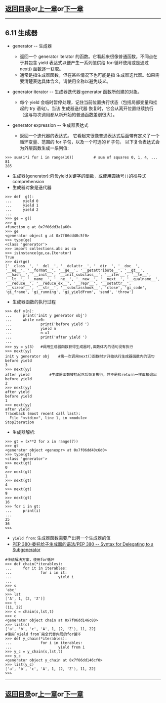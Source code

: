 ## [返回目录][catalogue]or[上一章][pre_chap]or[下一章][next_chap]
-----------------------------------------------------------------------------------


## 6.11 生成器



+ generator -- 生成器
	- 返回一个 generator iterator 的函数。它看起来很像普通函数，不同点在于其包含 yield 表达式以便产生一系列值供给 for-循环使用或是通过 next() 函数逐一获取。
	- 通常是指生成器函数，但在某些情况下也可能是指 生成器迭代器。如果需要清楚表达具体含义，请使用全称以避免歧义。

+ generator iterator -- 生成器迭代器:generator 函数所创建的对象。
	-  每个 yield 会临时暂停处理，记住当前位置执行状态（包括局部变量和挂起的 try 语句）。当该 生成器迭代器 恢复时，它会从离开位置继续执行（这与每次调用都从新开始的普通函数差别很大）。

+ generator expression -- 生成器表达式
	- 返回一个迭代器的表达式。 它看起来很像普通表达式后面带有定义了一个循环变量、范围的 for 子句，以及一个可选的 if 子句。 以下复合表达式会为外层函数生成一系列值:

```doctest
>>> sum(i*i for i in range(10))         # sum of squares 0, 1, 4, ... 81
285
```

+ 生成器(generator):包含yield关键字的函数，或使用圆括号`()`的推导式comprehension
+ 生成器对象是迭代器

```doctest
>>> def  g():
...     yield 0
...     yield 1
...     yield 2
... 
>>> ge = g()
>>> g
<function g at 0x7f06dd3a1a60>
>>> ge
<generator object g at 0x7f06dd40c5f0>
>>> type(ge)
<class 'generator'>
>>> import collections.abc as ca
>>> isinstance(ge,ca.Iterator)
True
>>> dir(ge)
['__class__', '__del__', '__delattr__', '__dir__', '__doc__', '__eq__', '__format__', '__ge__', '__getattribute__', '__gt__', '__hash__', '__init__', '__init_subclass__', '__iter__', '__le__', '__lt__', '__name__', '__ne__', '__new__', '__next__', '__qualname__', '__reduce__', '__reduce_ex__', '__repr__', '__setattr__', '__sizeof__', '__str__', '__subclasshook__', 'close', 'gi_code', 'gi_frame', 'gi_running', 'gi_yieldfrom', 'send', 'throw']
```



+ 生成器函数的执行过程

```doctest
>>> def y(n):
...     print('init y generator obj')
...     while n>0:
...             print('before yield ')
...             yield n
...             n-=1
...             print('after yield ')
... 
>>> yy = y(3)	#调用生成器函数获得生成器时,函数体内的语句没有执行
>>> next(yy)
init y generator obj	#第一次调用next()函数时才开始执行生成器函数内的语句
before yield 
3
>>> next(yy)
after yield 		#生成器函数被挂起然后恢复执行，并不是和return一样直接退出
before yield 
2
>>> next(yy)
after yield 
before yield 
1
>>> next(yy)
after yield 
Traceback (most recent call last):
  File "<stdin>", line 1, in <module>
StopIteration
```

+ 生成器解析:

```doctest
>>> gt = (x**2 for x in range(7))
>>> gt
<generator object <genexpr> at 0x7f06dd40c6d0>
>>> type(gt)
<class 'generator'>
>>> next(gt)
0
>>> next(gt)
1
>>> next(gt)
4
>>> next(gt)
9
>>> next(gt)
16
>>> for i in gt:
...     print(i)
... 
25
36
>>> 
```

+ `yield from`: 生成器函数需要产出另一个生成器的值
+ [PEP 380-委托给子生成器的语法/PEP 380 -- Syntax for Delegating to a Subgenerator](https://www.python.org/dev/peps/pep-0380/)

```
#传统解决方案，使用for循环
>>> def chain(*iterables):
...     for it in iterables:
...             for i in it:
...                     yield i
... 
>>> s
'abc'
>>> lst
['A', 1, (2, 'Z')]
>>> t
(11, 22)
>>> c = chain(s,lst,t)
>>> c
<generator object chain at 0x7f06dd146c80>
>>> list(c)
['a', 'b', 'c', 'A', 1, (2, 'Z'), 11, 22]
#使用`yield from`完全代替内层的for循环
>>> def y_chain(*iterables):
...             for i in iterables:
...                     yield from i
>>> y_c = y_chain(s,lst,t)
>>> y_c
<generator object y_chain at 0x7f06dd146cf0>
>>> list(y_c)
['a', 'b', 'c', 'A', 1, (2, 'Z'), 11, 22]
>>> 
```



-----------------------------------------------------------------------------------
## [返回目录][catalogue]or[上一章][pre_chap]or[下一章][next_chap]
[pre_chap]: 2021-01-21-chap0.md
[next_chap]: 2021-01-21-chap2.md
[catalogue]: 2021-01-21-catalogue.md
